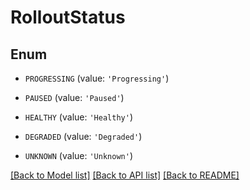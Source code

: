 # RolloutStatus


## Enum

* `PROGRESSING` (value: `'Progressing'`)

* `PAUSED` (value: `'Paused'`)

* `HEALTHY` (value: `'Healthy'`)

* `DEGRADED` (value: `'Degraded'`)

* `UNKNOWN` (value: `'Unknown'`)

[[Back to Model list]](../README.md#documentation-for-models) [[Back to API list]](../README.md#documentation-for-api-endpoints) [[Back to README]](../README.md)


